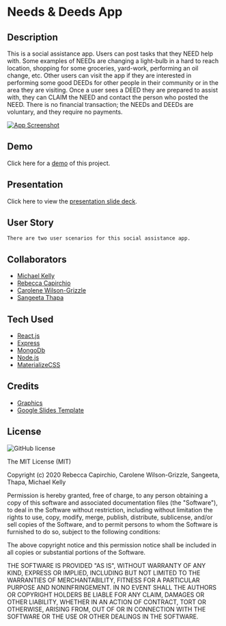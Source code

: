 # Needs & Deeds App

## Description
This is a social assistance app. Users can post tasks that they NEED help with. Some examples of NEEDs are changing a light-bulb in a hard to reach location, shopping for some groceries, yard-work, performing an oil change, etc. Other users can visit the app if they are interested in performing some good DEEDs for other people in their community or in the area they are visiting. Once a user sees a DEED they are prepared to assist with, they can CLAIM the NEED and contact the person who posted the NEED. There is no financial transaction; the NEEDs and DEEDs are voluntary, and they require no payments.  

[![App Screenshot](./src/assets/screenshot.png "app screenshot")](#)

## Demo

Click here for a [demo](#) of this project.

## Presentation 
Click here to view the [presentation slide deck](#).

## User Story

    There are two user scenarios for this social assistance app. 


## Collaborators 
- [Michael Kelly](https://github.com/kellymedia)
- [Rebecca Capirchio](https://github.com/rlizm100)
- [Carolene Wilson-Grizzle](https://github.com/Carolenesw)
- [Sangeeta Thapa](https://github.com/sthapa411) 

## Tech Used
- [React.js]()
- [Express]()
- [MongoDb]()
- [Node.js]()
- [MaterializeCSS]()

## Credits

- [Graphics](https://www.unsplash.com/)
- [Google Slides Template](https://www.slidescarnival.com/)

## License 

![GitHub license](https://img.shields.io/badge/license-MIT-blue.svg)

The MIT License (MIT)

Copyright (c) 2020 Rebecca Capirchio, Carolene Wilson-Grizzle, Sangeeta, Thapa, Michael Kelly

Permission is hereby granted, free of charge, to any person obtaining a copy of this software and associated documentation files (the "Software"), to deal in the Software without restriction, including without limitation the rights to use, copy, modify, merge, publish, distribute, sublicense, and/or sell copies of the Software, and to permit persons to whom the Software is furnished to do so, subject to the following conditions:

The above copyright notice and this permission notice shall be included in all copies or substantial portions of the Software.

THE SOFTWARE IS PROVIDED "AS IS", WITHOUT WARRANTY OF ANY KIND, EXPRESS OR IMPLIED, INCLUDING BUT NOT LIMITED TO THE WARRANTIES OF MERCHANTABILITY, FITNESS FOR A PARTICULAR PURPOSE AND NONINFRINGEMENT. IN NO EVENT SHALL THE AUTHORS OR COPYRIGHT HOLDERS BE LIABLE FOR ANY CLAIM, DAMAGES OR OTHER LIABILITY, WHETHER IN AN ACTION OF CONTRACT, TORT OR OTHERWISE, ARISING FROM, OUT OF OR IN CONNECTION WITH THE SOFTWARE OR THE USE OR OTHER DEALINGS IN THE SOFTWARE.